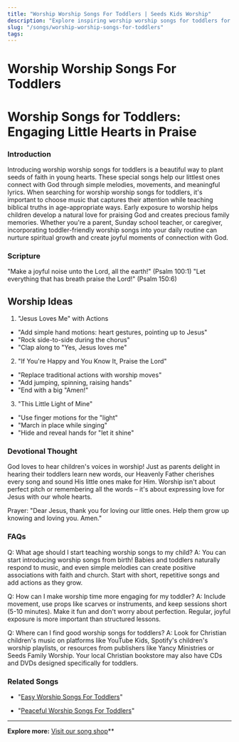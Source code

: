 ```yaml
---
title: "Worship Worship Songs For Toddlers | Seeds Kids Worship"
description: "Explore inspiring worship worship songs for toddlers for children's worship and faith development. Biblical music resources for families and ministry."
slug: "/songs/worship-worship-songs-for-toddlers"
tags:
---
```


# Worship Worship Songs For Toddlers

# Worship Songs for Toddlers: Engaging Little Hearts in Praise

### Introduction
Introducing worship worship songs for toddlers is a beautiful way to plant seeds of faith in young hearts. These special songs help our littlest ones connect with God through simple melodies, movements, and meaningful lyrics. When searching for worship worship songs for toddlers, it's important to choose music that captures their attention while teaching biblical truths in age-appropriate ways. Early exposure to worship helps children develop a natural love for praising God and creates precious family memories. Whether you're a parent, Sunday school teacher, or caregiver, incorporating toddler-friendly worship songs into your daily routine can nurture spiritual growth and create joyful moments of connection with God.

### Scripture
"Make a joyful noise unto the Lord, all the earth!" (Psalm 100:1)
"Let everything that has breath praise the Lord!" (Psalm 150:6)

## Worship Ideas
1. "Jesus Loves Me" with Actions
- "Add simple hand motions: heart gestures, pointing up to Jesus"
- "Rock side-to-side during the chorus"
- "Clap along to "Yes, Jesus loves me"

2. "If You're Happy and You Know It, Praise the Lord"
- "Replace traditional actions with worship moves"
- "Add jumping, spinning, raising hands"
- "End with a big "Amen!"

3. "This Little Light of Mine"
- "Use finger motions for the "light"
- "March in place while singing"
- "Hide and reveal hands for "let it shine"

### Devotional Thought
God loves to hear children's voices in worship! Just as parents delight in hearing their toddlers learn new words, our Heavenly Father cherishes every song and sound His little ones make for Him. Worship isn't about perfect pitch or remembering all the words – it's about expressing love for Jesus with our whole hearts.

Prayer: "Dear Jesus, thank you for loving our little ones. Help them grow up knowing and loving you. Amen."

### FAQs

Q: What age should I start teaching worship songs to my child?
A: You can start introducing worship songs from birth! Babies and toddlers naturally respond to music, and even simple melodies can create positive associations with faith and church. Start with short, repetitive songs and add actions as they grow.

Q: How can I make worship time more engaging for my toddler?
A: Include movement, use props like scarves or instruments, and keep sessions short (5-10 minutes). Make it fun and don't worry about perfection. Regular, joyful exposure is more important than structured lessons.

Q: Where can I find good worship songs for toddlers?
A: Look for Christian children's music on platforms like YouTube Kids, Spotify's children's worship playlists, or resources from publishers like Yancy Ministries or Seeds Family Worship. Your local Christian bookstore may also have CDs and DVDs designed specifically for toddlers.

### Related Songs

- "[Easy Worship Songs For Toddlers](/songs/easy-worship-songs-for-toddlers/)"

- "[Peaceful Worship Songs For Toddlers](/songs/peaceful-worship-songs-for-toddlers/)"

---

**Explore more:** [Visit our song shop](https://seedskidsworship.com/shop)**

<!-- Schema Markup -->
<script type="application/ld+json">
{
  "@context": "https://schema.org",
  "@type": "MusicRecording",
  "name": "Worship Worship Songs For Toddlers",
  "byArtist": {
    "@type": "MusicGroup",
    "name": "Seeds Kids Worship"
  },
  "isFamilyFriendly": true,
  "url": "https://seedskidsworship.com/songs/worship-worship-songs-for-toddlers/"
}
</script>